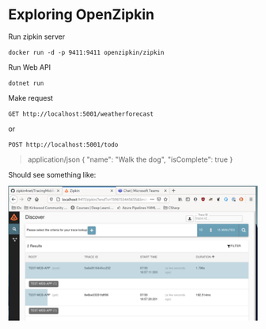 # Exploring OpenZipkin
Run zipkin server

`docker run -d -p 9411:9411 openzipkin/zipkin`

Run Web API

`dotnet run`

Make request

`GET http://localhost:5001/weatherforecast`

or

`POST http://localhost:5001/todo`
>application/json
{
  "name": "Walk the dog",
  "isComplete": true
}


Should see something like:

![Zipkin Server](zipkin.png)

